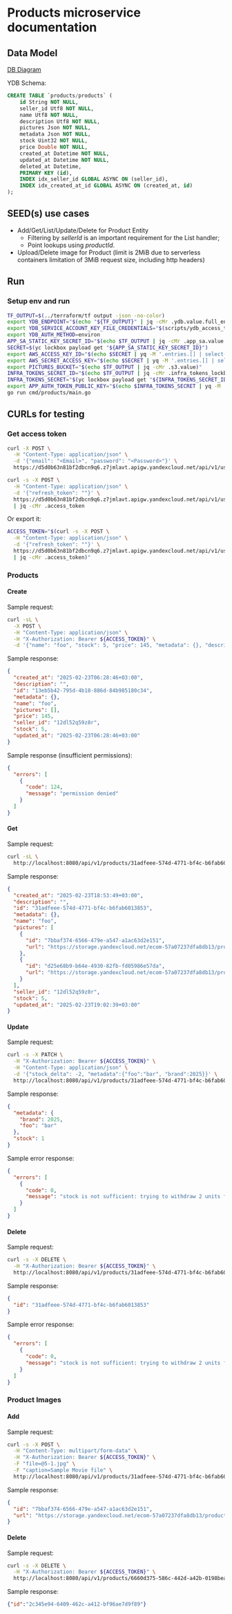 # Products microservice documentation

## Data Model

[DB Diagram](https://dbdiagram.io/d/ecom-67b96d09263d6cf9a01083b2)

YDB Schema:

```sql
CREATE TABLE `products/products` (
    id String NOT NULL,
    seller_id Utf8 NOT NULL,
    name Utf8 NOT NULL,
    description Utf8 NOT NULL,
    pictures Json NOT NULL,
    metadata Json NOT NULL,
    stock Uint32 NOT NULL,
    price Double NOT NULL,
    created_at Datetime NOT NULL,
    updated_at Datetime NOT NULL,
    deleted_at Datetime,
    PRIMARY KEY (id),
    INDEX idx_seller_id GLOBAL ASYNC ON (seller_id),
    INDEX idx_created_at_id GLOBAL ASYNC ON (created_at, id)
);
```

## SEED(s) use cases

- Add/Get/List/Update/Delete for Product Entity
  - Filtering by *sellerId* is an important requirement for the List handler;
  - Point lookups using *productId*.
- Upload/Delete image for Product (limit is 2MiB due to serverless containers limitation of 3MiB request size, including http headers)

## Run

### Setup env and run

```sh
TF_OUTPUT=$(../terraform/tf output -json -no-color)
export YDB_ENDPOINT="$(echo "${TF_OUTPUT}" | jq -cMr .ydb.value.full_endpoint)"
export YDB_SERVICE_ACCOUNT_KEY_FILE_CREDENTIALS="$(scripts/ydb_access_token.sh)"
export YDB_AUTH_METHOD=environ
APP_SA_STATIC_KEY_SECRET_ID="$(echo $TF_OUTPUT | jq -cMr .app_sa.value.static_key_lockbox_secret_id)"
SECRET=$(yc lockbox payload get "${APP_SA_STATIC_KEY_SECRET_ID}")
export AWS_ACCESS_KEY_ID="$(echo $SECRET | yq -M '.entries.[] | select(.key == "access_key_id").text_value')"
export AWS_SECRET_ACCESS_KEY="$(echo $SECRET | yq -M '.entries.[] | select(.key == "secret_access_key").text_value')"
export PICTURES_BUCKET="$(echo $TF_OUTPUT | jq -cMr .s3.value)"
INFRA_TOKENS_SECRET_ID="$(echo $TF_OUTPUT | jq -cMr .infra_tokens_lockbox_secret_id.value)"
INFRA_TOKENS_SECRET="$(yc lockbox payload get "${INFRA_TOKENS_SECRET_ID}")"
export APP_AUTH_TOKEN_PUBLIC_KEY="$(echo $INFRA_TOKENS_SECRET | yq -M '.entries.[] | select(.key == "auth_token_public.key").text_value')"
go run cmd/products/main.go
```

## CURLs for testing

### Get access token

```sh
curl -X POST \
  -H "Content-Type: application/json" \
  -d '{"email": "<Email>", "password": "<Password>"}' \
  https://d5d0b63n81bf2dbcn9q6.z7jmlavt.apigw.yandexcloud.net/api/v1/users/:authenticate \
```

```sh
curl -s -X POST \
  -H "Content-Type: application/json" \
  -d '{"refresh_token": ""}' \
  https://d5d0b63n81bf2dbcn9q6.z7jmlavt.apigw.yandexcloud.net/api/v1/users/:createAccessToken \
  | jq -cMr .access_token
```

Or export it:

```sh
ACCESS_TOKEN="$(curl -s -X POST \
  -H "Content-Type: application/json" \
  -d '{"refresh_token": ""}' \
  https://d5d0b63n81bf2dbcn9q6.z7jmlavt.apigw.yandexcloud.net/api/v1/users/:createAccessToken \
  | jq -cMr .access_token)"
```

### Products

#### Create

Sample request:

```sh
curl -sL \
  -X POST \
  -H "Content-Type: application/json" \
  -H "X-Authorization: Bearer ${ACCESS_TOKEN}" \
  -d '{"name": "foo", "stock": 5, "price": 145, "metadata": {}, "description": ""}' http://localhost:8080/api/v1/products | jq
```

Sample response:

```json
{
  "created_at": "2025-02-23T06:28:46+03:00",
  "description": "",
  "id": "13eb5b42-795d-4b18-886d-84b985180c34",
  "metadata": {},
  "name": "foo",
  "pictures": [],
  "price": 145,
  "seller_id": "12dl52q59z8r",
  "stock": 5,
  "updated_at": "2025-02-23T06:28:46+03:00"
}
```

Sample response (insufficient permissions):

```json
{
  "errors": [
    {
      "code": 124,
      "message": "permission denied"
    }
  ]
}
```

#### Get

Sample request:

```sh
curl -sL \
  http://localhost:8080/api/v1/products/31adfeee-574d-4771-bf4c-b6fab6013853 | jq
```

Sample response:

```json
{
  "created_at": "2025-02-23T18:53:49+03:00",
  "description": "",
  "id": "31adfeee-574d-4771-bf4c-b6fab6013853",
  "metadata": {},
  "name": "foo",
  "pictures": [
    {
      "id": "7bbaf374-6566-479e-a547-a1ac63d2e151",
      "url": "https://storage.yandexcloud.net/ecom-57a07237dfa8db13/product-pictures/31adfeee-574d-4771-bf4c-b6fab6013853/7bbaf374-6566-479e-a547-a1ac63d2e151.jpg"
    },
    {
      "id": "d25e68b9-b64e-4930-82fb-fd05986e57da",
      "url": "https://storage.yandexcloud.net/ecom-57a07237dfa8db13/product-pictures/31adfeee-574d-4771-bf4c-b6fab6013853/d25e68b9-b64e-4930-82fb-fd05986e57da.jpg"
    }
  ],
  "seller_id": "12dl52q59z8r",
  "stock": 5,
  "updated_at": "2025-02-23T19:02:39+03:00"
}
```

#### Update

Sample request:

```sh
curl -s -X PATCH \
  -H "X-Authorization: Bearer ${ACCESS_TOKEN}" \
  -H "Content-Type: application/json" \
  -d '{"stock_delta": -2, "metadata":{"foo":"bar", "brand":2025}}' \
  http://localhost:8080/api/v1/products/31adfeee-574d-4771-bf4c-b6fab6013853 | jq
```

Sample response:

```json
{
  "metadata": {
    "brand": 2025,
    "foo": "bar"
  },
  "stock": 1
}
```

Sample error response:

```json
{
  "errors": [
    {
      "code": 0,
      "message": "stock is not sufficient: trying to withdraw 2 units from stock when there's only 1"
    }
  ]
}
```

#### Delete

Sample request:

```sh
curl -s -X DELETE \
  -H "X-Authorization: Bearer ${ACCESS_TOKEN}" \
  http://localhost:8080/api/v1/products/31adfeee-574d-4771-bf4c-b6fab6013853 | jq
```

Sample response:

```json
{
  "id": "31adfeee-574d-4771-bf4c-b6fab6013853"
}
```

Sample error response:

```json
{
  "errors": [
    {
      "code": 0,
      "message": "stock is not sufficient: trying to withdraw 2 units from stock when there's only 1"
    }
  ]
}
```

### Product Images

#### Add

Sample request:

```sh
curl -s -X POST \
  -H "Content-Type: multipart/form-data" \
  -H "X-Authorization: Bearer ${ACCESS_TOKEN}" \
  -F "file=@5-1.jpg" \
  -F "caption=Sample Movie file" \
  http://localhost:8080/api/v1/products/31adfeee-574d-4771-bf4c-b6fab6013853/pictures | jq
```

Sample response:

```json
{
  "id": "7bbaf374-6566-479e-a547-a1ac63d2e151",
  "url": "https://storage.yandexcloud.net/ecom-57a07237dfa8db13/product-pictures/31adfeee-574d-4771-bf4c-b6fab6013853/7bbaf374-6566-479e-a547-a1ac63d2e151.jpg"
}
```

#### Delete

Sample request:

```sh
curl -s -X DELETE \
  -H "X-Authorization: Bearer ${ACCESS_TOKEN}" \
  http://localhost:8080/api/v1/products/6660d375-586c-442d-a42b-0198bea36d3b/pictures/895a5c01-2d44-47ca-b9a1-f3bf8ad4560e | jq
```

Sample response:

```json
{"id":"2c345e94-6409-462c-a412-bf96ae7d9f89"}
```
